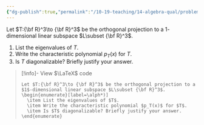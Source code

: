 ```yaml
---
{"dg-publish":true,"permalink":"/10-19-teaching/14-algebra-qual/problem-bank/template-problems/linear-algebra/orthogonal-projection-onto-a-line/","tags":["linear_algebra"],"updated":"2025-03-17T07:44:19-07:00"}
---
```


Let $T:{\bf R}^3\to {\bf R}^3$ be the orthogonal projection to a $1$-dimensional linear subspace $L\subset {\bf R}^3$.
1. List the eigenvalues of $T$.
2. Write the characteristic polynomial $p_T(x)$ for $T$.
3. Is $T$ diagonalizable? Briefly justify your answer.

> [!info]- View $\LaTeX$ code
> ```
> Let $T:{\bf R}^3\to {\bf R}^3$ be the orthogonal projection to a $1$-dimensional linear subspace $L\subset {\bf R}^3$.
> \begin{enumerate}[label=\alph*)]
> 	\item List the eigenvalues of $T$.
> 	\item Write the characteristic polynomial $p_T(x)$ for $T$.
> 	\item Is $T$ diagonalizable? Briefly justify your answer.
> \end{enumerate}
> ```